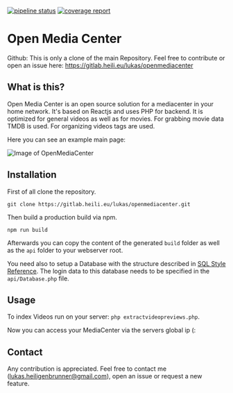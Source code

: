 [![pipeline status](http://gitlab.heili.eu/lukas/openmediacenter/badges/master/pipeline.svg)](http://gitlab.heili.eu/lukas/openmediacenter/-/commits/master)
[![coverage report](http://gitlab.heili.eu/lukas/openmediacenter/badges/master/coverage.svg)](http://gitlab.heili.eu/lukas/openmediacenter/-/commits/master)
# Open Media Center

Github: This is only a clone of the main Repository.
Feel free to contribute or open an issue here: https://gitlab.heili.eu/lukas/openmediacenter

## What is this?
Open Media Center is an open source solution for a mediacenter in your home network.
It's based on Reactjs and  uses PHP for backend.
It is optimized for general videos as well as for movies. 
For grabbing movie data TMDB is used. 
For organizing videos tags are used.

Here you can see an example main page:

![Image of OpenMediaCenter](https://i.ibb.co/2PC3fmk/Screenshot-20200604-163448.png)

## Installation
First of all clone the repository.

`git clone https://gitlab.heili.eu/lukas/openmediacenter.git`

Then build a production build via npm. 

`npm run build`

Afterwards you can copy the content of the generated `build` folder as well as the `api` folder to your webserver root. 

You need also to setup a Database with the structure described in [SQL Style Reference](https://gitlab.heili.eu/lukas/openmediacenter/-/blob/master/database.sql). 
The login data to this database needs to be specified in the `api/Database.php` file.
 
## Usage
To index Videos run on your server: `php extractvideopreviews.php`.

Now you can access your MediaCenter via the servers global ip (:

## Contact
Any contribution is appreciated. 
Feel free to contact me (lukas.heiligenbrunner@gmail.com), open an issue or request a new feature. 

